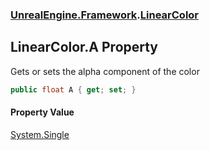 ### [UnrealEngine.Framework](./UnrealEngine-Framework.md 'UnrealEngine.Framework').[LinearColor](./LinearColor.md 'UnrealEngine.Framework.LinearColor')
## LinearColor.A Property
Gets or sets the alpha component of the color  
```csharp
public float A { get; set; }
```
#### Property Value
[System.Single](https://docs.microsoft.com/en-us/dotnet/api/System.Single 'System.Single')  
